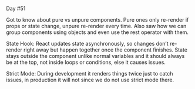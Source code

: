 Day #51<br>

Got to know about pure vs unpure components. Pure ones only re-render if props or state change, unpure re-render every time. Also saw how we can group components using objects and even use the rest operator with them.<br>

State Hook: React updates state asynchronously, so changes don’t re-render right away but happen together once the component finishes. State stays outside the component unlike normal variables and it should always be at the top, not inside loops or conditions, else it causes issues.<br>

Strict Mode: During development it renders things twice just to catch issues, in production it will not since we do not use strict mode there.
